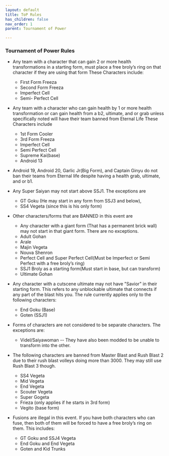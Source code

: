 ```yaml
---
layout: default
title: ToP Rules
has_children: false
nav_order: 1
parent: Tournament of Power

---
```


### Tournament of Power Rules

* Any team with a character that can gain 2 or more health transformations in a starting form, must place a free broly’s ring on that character if they are using that form
These Characters include:
    * First Form Freeza
    * Second Form Freeza
    * Imperfect Cell
    * Semi- Perfect Cell

* Any team with a character who can gain health by 1 or more health transformation or can gain health from a b2, ultimate, and or grab unless specifically noted will have their team banned from Eternal Life
These Characters include
    * 1st Form Cooler
    * 3rd Form Freeza
    * Imperfect Cell
    * Semi Perfect Cell
    * Supreme Kai(base)
    * Android 13
    
* Android 19, Android 20, Garlic Jr(Big Form), and Captain Ginyu do not ban their teams from Eternal life despite having a health grab, 
ultimate, and or b1.

* Any Super Saiyan may not start above SSJ1. The exceptions are
    * GT Goku (He may start in any form from SSJ3 and below),
    * SS4 Vegeta (since this is his only form)

* Other characters/forms that are BANNED in this event are
    * Any character with a giant form (That has a permanent brick wall) may not start in that giant form. There are no exceptions.
    * Adult Gohan
    * Arale
    * Majin Vegeta
    * Nouva Shenron
    * Perfect Cell and Super Perfect Cell(Must be Imperfect or Semi Perfect with a free broly’s ring)
    * SSJ1 Broly as a starting form(Must start in base, but can transform)
    * Ultimate Gohan


* Any character with a cutscene ultimate may not have "Savior" in their starting form. This refers to any unblockable ultimate that connects if any part of the blast hits you. The rule currently applies only to the following characters:
    * End Goku (Base)
    * Goten (SSJ1)

* Forms of characters are not considered to be separate characters. The exceptions are:
    * Videl/Saiyawoman -- They have also been modded to be unable to transform into the other.

* The following characters are banned from Master Blast and Rush Blast 2 due to their rush blast volleys doing more than 3000. They may still use Rush Blast 3 though.
    * SS4 Vegeta
    * Mid Vegeta
    * End Vegeta
    * Scouter Vegeta
    * Super Gogeta
    * Frieza (only applies if he starts in 3rd form)
    * Vegito (base form)

* Fusions are illegal in this event. If you have both characters who can fuse, then both of them will be forced to have a free broly’s ring on them. This includes:
    * GT Goku and SSJ4 Vegeta
    * End Goku and End Vegeta
    * Goten and Kid Trunks

